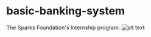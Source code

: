 # basic-banking-system
The Sparks Foundation's Internship program.
![alt text](https://www.incimages.com/uploaded_files/image/1920x1080/getty_158673029_9707279704500119_78594.jpg)
